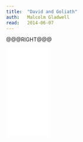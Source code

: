 ```yaml
---
title:	"David and Goliath"
auth:	Malcolm Gladwell
read:	2014-06-07
---
```






@@@RIGHT@@@
<iframe style="width:120px;height:240px;" marginwidth="0" marginheight="0" scrolling="no" frameborder="0" src="//ws-na.amazon-adsystem.com/widgets/q?ServiceVersion=20070822&OneJS=1&Operation=GetAdHtml&MarketPlace=US&source=ss&ref=ss_til&ad_type=product_link&tracking_id=wojcadamkoszh-20&marketplace=amazon&region=US&placement=B00BAXFAOW&asins=B00BAXFAOW&linkId=WGLBZTLAH3CVTDHF&show_border=false&link_opens_in_new_window=true&price_color=333333&title_color=C00000&bg_color=FFFFFF"> </iframe>
